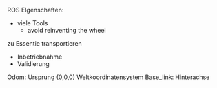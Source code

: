 ROS EIgenschaften: 
- viele Tools 
	- avoid reinventing the wheel 

zu Essentie transportieren 
- Inbetriebnahme
- Validierung 

Odom: Ursprung (0,0,0) Weltkoordinatensystem 
Base_link: Hinterachse 
